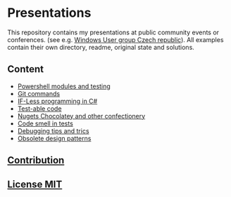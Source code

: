 # Presentations

This repository contains my presentations at public community events or conferences. (see e.g. [Windows User group Czech republic](https://wug.cz/prednasejici/4-Jiri-Pokorny)).
All examples contain their own directory, readme, original state and solutions.

## Content

* [Powershell modules and testing](./PowerShellModules/readme.md)
* [Git commands](./GitCommands/readme.md)
* [IF-Less programming in C#](./IF-Less/readme.md)
* [Test-able code](./TestableCalculator/readme.md)
* [Nugets Chocolatey and other confectionery](./NugetsChocolateyOneGet/readme.md)
* [Code smell in tests](./codesmell_in_tests/readme.md)
* [Debugging tips and trics](./DebuggingTipsAndTrics/readme.md)
* [Obsolete design patterns](./Obsolete_designPatterns)

## [Contribution](./CONTRIBUTING.md)

## [License MIT](./LICENSE)
